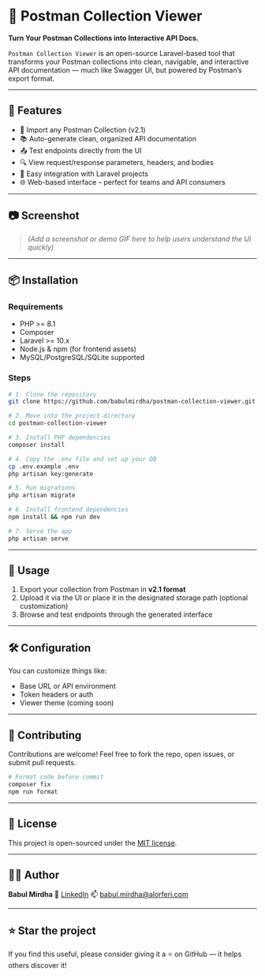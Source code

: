 # 📨 Postman Collection Viewer

**Turn Your Postman Collections into Interactive API Docs.**

`Postman Collection Viewer` is an open-source Laravel-based tool that transforms your Postman collections into clean, navigable, and interactive API documentation — much like Swagger UI, but powered by Postman’s export format.

---

## 🚀 Features

- 📁 Import any Postman Collection (v2.1)
- 📚 Auto-generate clean, organized API documentation
- 📤 Test endpoints directly from the UI
- 🔍 View request/response parameters, headers, and bodies
- 🧩 Easy integration with Laravel projects
- 🌐 Web-based interface – perfect for teams and API consumers

---

## 📷 Screenshot

> _(Add a screenshot or demo GIF here to help users understand the UI quickly)_

---

## 📦 Installation

### Requirements

- PHP >= 8.1
- Composer
- Laravel >= 10.x
- Node.js & npm (for frontend assets)
- MySQL/PostgreSQL/SQLite supported

### Steps

```bash
# 1. Clone the repository
git clone https://github.com/babulmirdha/postman-collection-viewer.git

# 2. Move into the project directory
cd postman-collection-viewer

# 3. Install PHP dependencies
composer install

# 4. Copy the .env file and set up your DB
cp .env.example .env
php artisan key:generate

# 5. Run migrations
php artisan migrate

# 6. Install frontend dependencies
npm install && npm run dev

# 7. Serve the app
php artisan serve
````

---

## 🧪 Usage

1. Export your collection from Postman in **v2.1 format**
2. Upload it via the UI or place it in the designated storage path (optional customization)
3. Browse and test endpoints through the generated interface

---

## 🛠️ Configuration

You can customize things like:

* Base URL or API environment
* Token headers or auth
* Viewer theme (coming soon)

---

## 🙌 Contributing

Contributions are welcome! Feel free to fork the repo, open issues, or submit pull requests.

```bash
# Format code before commit
composer fix
npm run format
```

---

## 📄 License

This project is open-sourced under the [MIT license](LICENSE).

---

## 👨‍💻 Author

**Babul Mirdha**
🔗 [LinkedIn](https://linkedin.com/in/babulmirdha)
📫 [babul.mirdha@alorferi.com](mailto:babul.mirdha@alorferi.com) 

---

## ⭐️ Star the project

If you find this useful, please consider giving it a ⭐ on GitHub — it helps others discover it!

```

